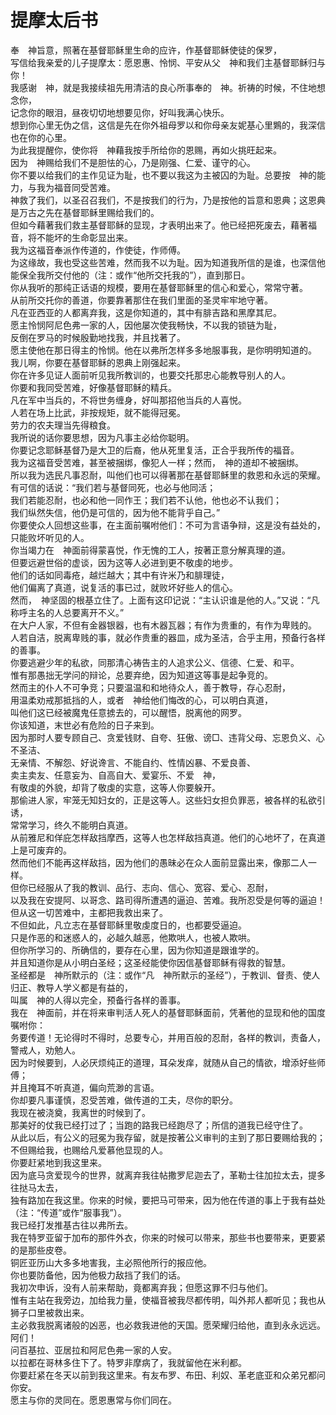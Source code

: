 #   提摩太后书

  奉　神旨意，照著在基督耶稣里生命的应许，作基督耶稣使徒的保罗，  
  写信给我亲爱的儿子提摩太：愿恩惠、怜悯、平安从父　神和我们主基督耶稣归与你！  
  我感谢　神，就是我接续祖先用清洁的良心所事奉的　神。祈祷的时候，不住地想念你，  
  记念你的眼泪，昼夜切切地想要见你，好叫我满心快乐。  
  想到你心里无伪之信，这信是先在你外祖母罗以和你母亲友妮基心里鶪的，我深信也在你的心里。  
  为此我提醒你，使你将　神藉我按手所给你的恩赐，再如火挑旺起来。  
  因为　神赐给我们不是胆怯的心，乃是刚强、仁爱、谨守的心。  
  你不要以给我们的主作见证为耻，也不要以我这为主被囚的为耻。总要按　神的能力，与我为福音同受苦难。  
  神救了我们，以圣召召我们，不是按我们的行为，乃是按他的旨意和恩典；这恩典是万古之先在基督耶稣里赐给我们的。  
  但如今藉著我们救主基督耶稣的显现，才表明出来了。他已经把死废去，藉著福音，将不能坏的生命彰显出来。  
  我为这福音奉派作传道的，作使徒，作师傅。  
  为这缘故，我也受这些苦难，然而我不以为耻。因为知道我所信的是谁，也深信他能保全我所交付他的（注：或作“他所交托我的”），直到那日。  
  你从我听的那纯正话语的规模，要用在基督耶稣里的信心和爱心，常常守著。  
  从前所交托你的善道，你要靠著那住在我们里面的圣灵牢牢地守著。  
  凡在亚西亚的人都离弃我，这是你知道的，其中有腓吉路和黑摩其尼。  
  愿主怜悯阿尼色弗一家的人，因他屡次使我畅快，不以我的锁链为耻，  
  反倒在罗马的时候殷勤地找我，并且找著了。  
  愿主使他在那日得主的怜悯。他在以弗所怎样多多地服事我，是你明明知道的。  
  我儿啊，你要在基督耶稣的恩典上刚强起来。  
  你在许多见证人面前听见我所教训的，也要交托那忠心能教导别人的人。  
  你要和我同受苦难，好像基督耶稣的精兵。  
  凡在军中当兵的，不将世务缠身，好叫那招他当兵的人喜悦。  
  人若在场上比武，非按规矩，就不能得冠冕。  
  劳力的农夫理当先得粮食。  
  我所说的话你要思想，因为凡事主必给你聪明。  
  你要记念耶稣基督乃是大卫的后裔，他从死里复活，正合乎我所传的福音。  
  我为这福音受苦难，甚至被捆绑，像犯人一样；然而，　神的道却不被捆绑。  
  所以我为选民凡事忍耐，叫他们也可以得著那在基督耶稣里的救恩和永远的荣耀。  
  有可信的话说：“我们若与基督同死，也必与他同活；  
  我们若能忍耐，也必和他一同作王；我们若不认他，他也必不认我们；  
  我们纵然失信，他仍是可信的，因为他不能背乎自己。”  
  你要使众人回想这些事，在主面前嘱咐他们：不可为言语争辩，这是没有益处的，只能败坏听见的人。  
  你当竭力在　神面前得蒙喜悦，作无愧的工人，按著正意分解真理的道。  
  但要远避世俗的虚谈，因为这等人必进到更不敬虔的地步。  
  他们的话如同毒疮，越烂越大；其中有许米乃和腓理徒，  
  他们偏离了真道，说复活的事已过，就败坏好些人的信心。  
  然而，　神坚固的根基立住了。上面有这印记说：“主认识谁是他的人。”又说：“凡称呼主名的人总要离开不义。”  
  在大户人家，不但有金器银器，也有木器瓦器；有作为贵重的，有作为卑贱的。  
  人若自洁，脱离卑贱的事，就必作贵重的器皿，成为圣洁，合乎主用，预备行各样的善事。  
  你要逃避少年的私欲，同那清心祷告主的人追求公义、信德、仁爱、和平。  
  惟有那愚拙无学问的辩论，总要弃绝，因为知道这等事是起争竞的。  
  然而主的仆人不可争竞；只要温温和和地待众人，善于教导，存心忍耐，  
  用温柔劝戒那抵挡的人，或者　神给他们悔改的心，可以明白真道，  
  叫他们这已经被魔鬼任意掳去的，可以醒悟，脱离他的网罗。  
  你该知道，末世必有危险的日子来到。  
  因为那时人要专顾自己、贪爱钱财、自夸、狂傲、谤□、违背父母、忘恩负义、心不圣洁、  
  无亲情、不解怨、好说谗言、不能自约、性情凶暴、不爱良善、  
  卖主卖友、任意妄为、自高自大、爱宴乐、不爱　神，  
  有敬虔的外貌，却背了敬虔的实意，这等人你要躲开。  
  那偷进人家，牢笼无知妇女的，正是这等人。这些妇女担负罪恶，被各样的私欲引诱，  
  常常学习，终久不能明白真道。  
  从前雅尼和佯庇怎样敌挡摩西，这等人也怎样敌挡真道。他们的心地坏了，在真道上是可废弃的。  
  然而他们不能再这样敌挡，因为他们的愚昧必在众人面前显露出来，像那二人一样。  
  但你已经服从了我的教训、品行、志向、信心、宽容、爱心、忍耐，  
  以及我在安提阿、以哥念、路司得所遭遇的逼迫、苦难。我所忍受是何等的逼迫！但从这一切苦难中，主都把我救出来了。  
  不但如此，凡立志在基督耶稣里敬虔度日的，也都要受逼迫。  
  只是作恶的和迷惑人的，必越久越恶，他欺哄人，也被人欺哄。  
  但你所学习的、所确信的，要存在心里，因为你知道是跟谁学的。  
  并且知道你是从小明白圣经；这圣经能使你因信基督耶稣有得救的智慧。  
  圣经都是　神所默示的（注：或作“凡　神所默示的圣经”），于教训、督责、使人归正、教导人学义都是有益的，  
  叫属　神的人得以完全，预备行各样的善事。  
  我在　神面前，并在将来审判活人死人的基督耶稣面前，凭著他的显现和他的国度嘱咐你：  
  务要传道！无论得时不得时，总要专心，并用百般的忍耐，各样的教训，责备人，警戒人，劝勉人。  
  因为时候要到，人必厌烦纯正的道理，耳朵发痒，就随从自己的情欲，增添好些师傅；  
  并且掩耳不听真道，偏向荒渺的言语。  
  你却要凡事谨慎，忍受苦难，做传道的工夫，尽你的职分。  
  我现在被浇奠，我离世的时候到了。  
  那美好的仗我已经打过了；当跑的路我已经跑尽了；所信的道我已经守住了。  
  从此以后，有公义的冠冕为我存留，就是按著公义审判的主到了那日要赐给我的；不但赐给我，也赐给凡爱慕他显现的人。  
  你要赶紧地到我这里来。  
  因为底马贪爱现今的世界，就离弃我往帖撒罗尼迦去了，革勒士往加拉太去，提多往挞马太去，  
  独有路加在我这里。你来的时候，要把马可带来，因为他在传道的事上于我有益处（注：“传道”或作“服事我”）。  
  我已经打发推基古往以弗所去。  
  我在特罗亚留于加布的那件外衣，你来的时候可以带来，那些书也要带来，更要紧的是那些皮卷。  
  铜匠亚历山大多多地害我，主必照他所行的报应他。  
  你也要防备他，因为他极力敌挡了我们的话。  
  我初次申诉，没有人前来帮助，竟都离弃我；但愿这罪不归与他们。  
  惟有主站在我旁边，加给我力量，使福音被我尽都传明，叫外邦人都听见；我也从狮子口里被救出来。  
  主必救我脱离诸般的凶恶，也必救我进他的天国。愿荣耀归给他，直到永永远远。阿们！  
  问百基拉、亚居拉和阿尼色弗一家的人安。  
  以拉都在哥林多住下了。特罗非摩病了，我就留他在米利都。  
  你要赶紧在冬天以前到我这里来。有友布罗、布田、利奴、革老底亚和众弟兄都问你安。  
  愿主与你的灵同在。愿恩惠常与你们同在。
